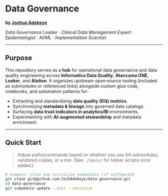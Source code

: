 # Data Governance
**by [Joshua Adekeye](https://github.com/JoshAdekeye)**

_Data Governance Leader · Clinical Data Management Expert · Epidemiologist · AI/ML · Implementation Scientist_

---

## Purpose

This repository serves as a **hub** for operational data governance and data quality engineering across **Informatica Data Quality**, **Ataccama ONE**, **Looker**, and **Alation**. It organizes upstream open‑source tooling (included as submodules or referenced links) alongside custom glue code, notebooks, and automation patterns for:

- Extracting and standardizing **data quality (DQ) metrics**.
- Synchronizing **metadata & lineage** into governed data catalogs.
- Surfacing **data trust indicators in analytics/BI** environments.
- Experimenting with **AI-augmented stewardship** and metadata enrichment.

---

## Quick Start

> Adjust paths/commands based on whether you use Git submodules, vendored copies, or a mix. (See `./tools/` for helper scripts once added.)

```bash
# example: clone and initialize submodules (if configured)
git clone git@github.com:JoshAdekeye/data-governance.git
cd data-governance
git submodule update --init --recursive
